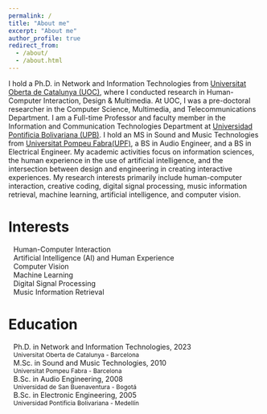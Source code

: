 ```yaml
---
permalink: /
title: "About me"
excerpt: "About me"
author_profile: true
redirect_from: 
  - /about/
  - /about.html
---
```


I hold a Ph.D. in Network and Information Technologies from [Universitat Oberta de Catalunya (UOC)](https://uoc.edu), where I conducted research in Human-Computer Interaction, Design & Multimedia. At UOC, I was a pre-doctoral researcher in the Computer Science, Multimedia, and Telecommunications Department. I am a Full-time Professor and faculty member in the Information and Communication Technologies Department at [Universidad Pontificia Bolivariana (UPB)](https://upb.edu.co). I hold an MS in Sound and Music Technologies from [Universitat Pompeu Fabra(UPF)](https://www.upf.edu/en/), a BS in Audio Engineer, and a BS in Electrical Engineer. My academic activities focus on information sciences, the human experience in the use of artificial intelligence, and the intersection between design and engineering in creating interactive experiences. My research interests primarily include human-computer interaction, creative coding, digital signal processing, music information retrieval, machine learning, artificial intelligence, and computer vision.

Interests
======
<ul style="list-style-type: none; padding-left: 0;">
    <li>
        <i class="fas fa-hashtag" style="margin-right: 10px;"></i>
        Human-Computer Interaction
    </li>
    <li>
        <i class="fas fa-thumbtack" style="margin-right: 10px;"></i>
        Artificial Intelligence (AI) and Human Experience
    </li>
    <li>
        <i class="fas fa-thumbtack" style="margin-right: 10px;"></i>
        Computer Vision
    </li>
    <li>
        <i class="fas fa-thumbtack" style="margin-right: 10px;"></i>
        Machine Learning
    </li>
    <li>
        <i class="fas fa-thumbtack" style="margin-right: 10px;"></i>
        Digital Signal Processing
    </li>
    <li>
        <i class="fas fa-thumbtack" style="margin-right: 10px;"></i>
        Music Information Retrieval
    </li>
</ul>

Education
=====
<ul style="list-style-type: none; padding-left: 0;">
  <li>
      <i class="fas fa-graduation-cap" style="margin-right: 10px;"></i>
            <div style="display: inline-block; vertical-align: top;">
                <div>Ph.D. in Network and Information Technologies, 2023</div>
                <div style="font-size: 9pt;">Universitat Oberta de Catalunya - Barcelona</div>
            </div>
  </li>
  <li>
      <i class="fas fa-graduation-cap" style="margin-right: 10px;"></i>
            <div style="display: inline-block; vertical-align: top;">
                <div>M.Sc. in Sound and Music Technologies, 2010</div>
                <div style="font-size: 9pt;">Universitat Pompeu Fabra - Barcelona</div>
            </div>
   </li>
   <li>
       <i class="fas fa-graduation-cap" style="margin-right: 10px;"></i>
            <div style="display: inline-block; vertical-align: top;">
                <div>B.Sc. in Audio Engineering, 2008</div>
                <div style="font-size: 9pt;">Universidad de San Buenaventura - Bogotá</div>
            </div>
    </li>
    <li>
        <i class="fas fa-graduation-cap" style="margin-right: 10px;"></i>
            <div style="display: inline-block; vertical-align: top;">
                <div>B.Sc. in Electronic Engineering, 2005</div>
                <div style="font-size: 9pt;">Universidad Pontificia Bolivariana - Medellín</div>
            </div>
    </li>
</ul>
  
